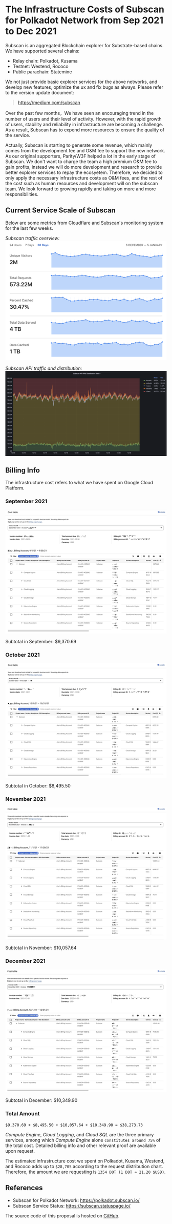 # The Infrastructure Costs of Subscan for Polkadot Network from Sep 2021 to Dec 2021

Subscan is an aggregated Blockchain explorer for Substrate-based chains. We have supported several chains:

- Relay chain: Polkadot, Kusama
- Testnet: Westend, Rococo
- Public parachain: Statemine

We not just provide basic explorer services for the above networks, and develop new features, optimize the ux and fix bugs as always.
Please refer to the version update document:
> https://medium.com/subscan

Over the past few months，We have seen an encouraging trend in the number of users and their level of activity. However, with the rapid growth of users, stability and reliability in infrastructure are becoming a challenge. As a result, Subscan has to expend more resources to ensure the quality of the service. 

Actually, Subscan is starting to generate some revenue, which mainly comes from the development fee and O&M fee to support the new network. As our original supporters, Parity/W3F helped a lot in the early stage of Subscan. We don't want to charge the team a high premium O&M fee to gain profits, instead we will do more development and research to provide better explorer services to repay the ecosyetem. Therefore, we decided to only apply the necessary infrastructure costs as O&M fees, and the rest of the cost such as human resources and development will on the subscan team. We look forward to growing rapidly and taking on more and more responsibilities.

## Current Service Scale of Subscan

Below are some metrics from Cloudflare and Subscan's monitoring system for the last few weeks.

*Subscan traffic overview:*
![](https://github.com/itering/subscan-treasury-proposals/raw/master/infrastructure-costs-2021-Sep-to-Dec/subscan-cloudflare.png)

*Subscan API traffic and distribution:*
![](https://github.com/itering/subscan-treasury-proposals/raw/master/infrastructure-costs-2021-Sep-to-Dec/subscan-qps-per-network.png)



## Billing Info

The infrastructure cost refers to what we have spent on Google Cloud Platform.

### September 2021

![](https://github.com/itering/subscan-treasury-proposals/raw/master/infrastructure-costs-2021-Sep-to-Dec/09_2021.jpeg)

Subtotal in September: $9,370.69

### October 2021

![](https://github.com/itering/subscan-treasury-proposals/raw/master/infrastructure-costs-2021-Sep-to-Dec/10_2021.jpeg)

Subtotal in October: $8,495.50

### November 2021

![](https://github.com/itering/subscan-treasury-proposals/raw/master/infrastructure-costs-2021-Sep-to-Dec/11_2021.jpeg)

Subtotal in November: $10,057.64

### December 2021

![](https://github.com/itering/subscan-treasury-proposals/raw/master/infrastructure-costs-2021-Sep-to-Dec/12_2021.jpeg)

Subtotal in December: $10,349.90


### Total Amount

`$9,370.69 + $8,495.50 + $10,057.64 + $10,349.90 = $38,273.73`

*Compute Engine*, *Cloud Logging*, and *Cloud SQL* are the three primary services, among which *Compute Engine* alone `constitutes around 75%` of the total cost. Detailed billing info and other relevant proof are available upon request.

The estimated infrastructure cost we spent on Polkadot, Kusama, Westend, and Rococo adds up to `$28,705` according to the request distribution chart. Therefore, the amount we are requesting is `1354 DOT (1 DOT ≈ 21.20 $USD)`. 


## References

- Subscan for Polkadot Network: https://polkadot.subscan.io/
- Subscan Service Status: https://subscan.statuspage.io/

The source code of this proposal is hosted on [GitHub](https://github.com/itering/subscan-treasury-proposals/blob/master/infrastructure-costs-2021-Sep-to-Dec/).
